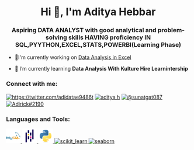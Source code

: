 <h1 align="center">Hi 👋, I'm Aditya Hebbar</h1>
<h3 align="center">Aspiring DATA ANALYST with good analytical and problem-solving skills HAVING proficiency IN SQL,PYYTHON,EXCEL,STATS,POWERBI(Learning Phase)</h3>

- 🔭I'm currently working on [Data Analysis in Excel](https://github.com/Adidata1212/ExcelcDash)

- 🌱 I’m currently learning **Data Analysis With Kulture Hire Learnintership**

<h3 align="left">Connect with me:</h3>
<p align="left">
<a href="https://twitter.com/https://twitter.com/adidatae9486t" target="blank"><img align="center" src="https://raw.githubusercontent.com/rahuldkjain/github-profile-readme-generator/master/src/images/icons/Social/twitter.svg" alt="https://twitter.com/adidatae9486t" height="30" width="40" /></a>
<a href="https://in.linkedin.com/in/aditya-h-1709ab143?trk=people-guest_people_search-card" target="blank"><img align="center" src="https://raw.githubusercontent.com/rahuldkjain/github-profile-readme-generator/master/src/images/icons/Social/linked-in-alt.svg" alt="aditya h" height="30" width="40" /></a>
<a href="https://www.hackerrank.com/sunatgat087" target="blank"><img align="center" src="https://raw.githubusercontent.com/rahuldkjain/github-profile-readme-generator/master/src/images/icons/Social/hackerrank.svg" alt="@sunatgat087" height="30" width="40" /></a>
<a href="https://discord.gg/Adirick#2190" target="blank"><img align="center" src="https://raw.githubusercontent.com/rahuldkjain/github-profile-readme-generator/master/src/images/icons/Social/discord.svg" alt="Adirick#2190" height="30" width="40" /></a>
</p>

<h3 align="left">Languages and Tools:</h3>
<p align="left"> <a href="https://www.mysql.com/" target="_blank" rel="noreferrer"> <img src="https://raw.githubusercontent.com/devicons/devicon/master/icons/mysql/mysql-original-wordmark.svg" alt="mysql" width="40" height="40"/> </a> <a href="https://pandas.pydata.org/" target="_blank" rel="noreferrer"> <img src="https://raw.githubusercontent.com/devicons/devicon/2ae2a900d2f041da66e950e4d48052658d850630/icons/pandas/pandas-original.svg" alt="pandas" width="40" height="40"/> </a> <a href="https://www.python.org" target="_blank" rel="noreferrer"> <img src="https://raw.githubusercontent.com/devicons/devicon/master/icons/python/python-original.svg" alt="python" width="40" height="40"/> </a> <a href="https://scikit-learn.org/" target="_blank" rel="noreferrer"> <img src="https://upload.wikimedia.org/wikipedia/commons/0/05/Scikit_learn_logo_small.svg" alt="scikit_learn" width="40" height="40"/> </a> <a href="https://seaborn.pydata.org/" target="_blank" rel="noreferrer"> <img src="https://seaborn.pydata.org/_images/logo-mark-lightbg.svg" alt="seaborn" width="40" height="40"/> </a> </p>


